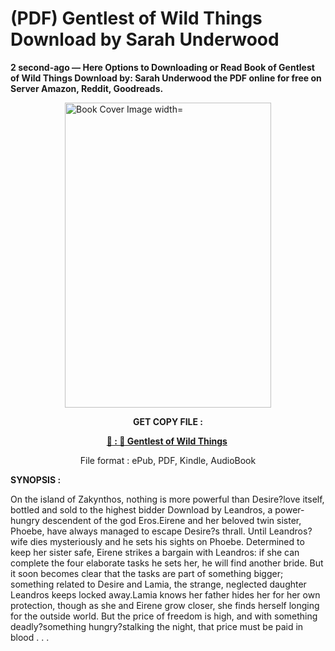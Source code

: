 # (PDF) Gentlest of Wild Things Download by Sarah  Underwood

<p><strong>2 second-ago &mdash; Here Options to Downloading or Read Book of Gentlest of Wild Things Download by: Sarah  Underwood the PDF online for free on Server Amazon, Reddit, Goodreads.</strong></p><p><a href="https://us.ebookarea.xyz/?book=199532112-gentlest-of-wild-things"><img style="display: block; margin-left: auto; margin-right: auto;" src="https://i.gr-assets.com/images/S/compressed.photo.goodreads.com/books/1708520571l/199532112.jpg" alt="Book Cover Image width=" width="330" height="488" /></a></p><p style="text-align: center;"><strong>GET COPY FILE :</strong></p><p style="text-align: center;"><strong><a href="https://us.ebookarea.xyz/?book=199532112-gentlest-of-wild-things" target="_blank" rel="noopener">📢 : 🔗 Gentlest of Wild Things</a>&nbsp;</strong></p><p style="text-align: center;">File format : ePub, PDF, Kindle, AudioBook</p><p><strong>SYNOPSIS :</strong></p><p>On the island of Zakynthos, nothing is more powerful than Desire?love itself, bottled and sold to the highest bidder Download by Leandros, a power-hungry descendent of the god Eros.Eirene and her beloved twin sister, Phoebe, have always managed to escape Desire?s thrall. Until Leandros? wife dies mysteriously and he sets his sights on Phoebe. Determined to keep her sister safe, Eirene strikes a bargain with Leandros: if she can complete the four elaborate tasks he sets her, he will find another bride. But it soon becomes clear that the tasks are part of something bigger; something related to Desire and Lamia, the strange, neglected daughter Leandros keeps locked away.Lamia knows her father hides her for her own protection, though as she and Eirene grow closer, she finds herself longing for the outside world. But the price of freedom is high, and with something deadly?something hungry?stalking the night, that price must be paid in blood . . .</p>
